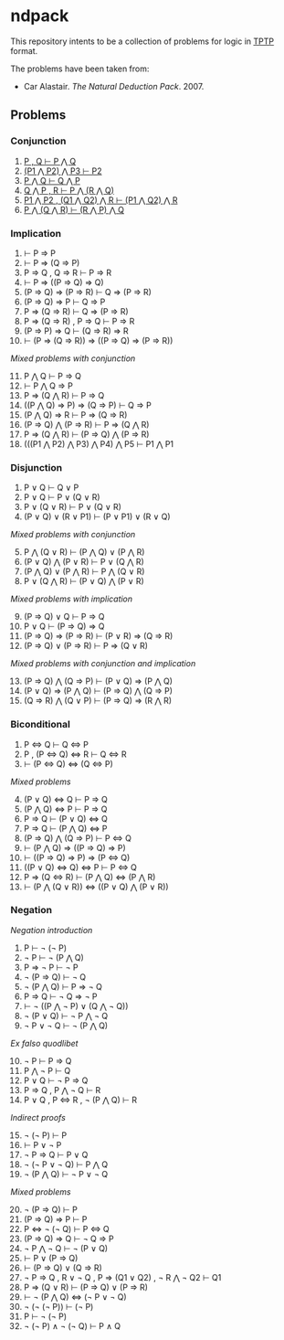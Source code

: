 # ndpack

This repository intents to be a collection of problems for logic in
[TPTP](http://www.cs.miami.edu/~tptp/TPTP/SyntaxBNF.html) format.

The problems have been taken from:

  - Car Alastair. *The Natural Deduction Pack*. 2007.
  <!-- - van Dalen, Dirk. \emph{Logic and Structure}. 4th ed. Springer, 2004. -->

## Problems

### Conjunction

  1. [P , Q ⊢ P ⋀ Q][conj-1]
  2. [(P1 ⋀ P2) ⋀ P3  ⊢ P2][conj-2]
  3. [P ⋀ Q  ⊢ Q ⋀ P][conj-3]
  4. [Q ⋀ P , R ⊢ P ⋀ (R ⋀ Q)][conj-4]
  5. [P1 ⋀ P2 , (Q1 ⋀ Q2) ⋀ R ⊢ (P1 ⋀ Q2) ⋀ R][conj-5]
  6. [P ⋀ (Q ⋀ R) ⊢ (R ⋀ P) ⋀ Q][conj-6]

[conj-1]: (https://github.com/jonaprieto/ndpack/blob/master/problems/conjunction/conj-1.tptp)
[conj-2]: (https://github.com/jonaprieto/ndpack/blob/master/problems/conjunction/conj-2.tptp)
[conj-3]: (https://github.com/jonaprieto/ndpack/blob/master/problems/conjunction/conj-3.tptp)
[conj-4]: (https://github.com/jonaprieto/ndpack/blob/master/problems/conjunction/conj-4.tptp)
[conj-5]: (https://github.com/jonaprieto/ndpack/blob/master/problems/conjunction/conj-5.tptp)
[conj-6]: (https://github.com/jonaprieto/ndpack/blob/master/problems/conjunction/conj-6.tptp)


### Implication

  1. ⊢ P ⇒ P
  2. ⊢ P ⇒ (Q ⇒ P)
  3. P ⇒ Q , Q ⇒ R ⊢ P ⇒ R
  4. ⊢ P ⇒ ((P ⇒ Q) ⇒ Q)
  5. (P ⇒ Q) ⇒ (P ⇒ R) ⊢ Q ⇒ (P ⇒ R)
  6. (P ⇒ Q) ⇒ P  ⊢ Q ⇒ P
  7. P ⇒ (Q ⇒ R) ⊢ Q ⇒ (P ⇒ R)
  8. P ⇒ (Q ⇒ R) , P ⇒ Q ⊢ P ⇒ R
  9. (P ⇒ P) ⇒ Q ⊢ (Q ⇒ R) ⇒ R
  10. ⊢ (P ⇒ (Q ⇒ R)) ⇒ ((P ⇒ Q) ⇒ (P ⇒ R))

  *Mixed problems with conjunction*

  11. P ⋀ Q  ⊢ P ⇒ Q
  12. ⊢ P ⋀ Q ⇒ P
  13. P ⇒ (Q ⋀ R) ⊢ P ⇒ Q
  14. ((P ⋀ Q) ⇒ P) ⇒ (Q ⇒ P) ⊢ Q ⇒ P
  15. (P ⋀ Q) ⇒ R  ⊢ P ⇒ (Q ⇒ R)
  16. (P ⇒ Q) ⋀ (P ⇒ R) ⊢ P ⇒ (Q ⋀ R)
  17. P ⇒ (Q ⋀ R) ⊢ (P ⇒ Q) ⋀ (P ⇒ R)
  18. (((P1 ⋀ P2) ⋀ P3) ⋀ P4) ⋀ P5 ⊢ P1 ⋀ P1


### Disjunction

  1. P ∨ Q  ⊢ Q ∨ P
  2. P ∨ Q ⊢ P ∨ (Q ∨ R)
  3. P ∨ (Q ∨ R) ⊢ P ∨ (Q ∨ R)
  4. (P ∨ Q) ∨ (R ∨ P1) ⊢ (P ∨ P1) ∨ (R ∨ Q)

  *Mixed problems with conjunction*

  5. P ⋀ (Q ∨ R) ⊢ (P ⋀ Q) ∨ (P ⋀ R)
  6. (P ∨ Q) ⋀ (P ∨ R) ⊢ P ∨ (Q ⋀ R)
  7. (P ⋀ Q) ∨ (P ⋀ R) ⊢ P ⋀ (Q ∨ R)
  8. P ∨ (Q ⋀ R) ⊢ (P ∨ Q) ⋀ (P ∨ R)

  *Mixed problems with implication*

  9. (P ⇒ Q) ∨ Q ⊢ P ⇒ Q
  10. P ∨ Q  ⊢ (P ⇒ Q) ⇒ Q
  11. (P ⇒ Q) ⇒ (P ⇒ R) ⊢ (P ∨ R) ⇒ (Q ⇒ R)
  12. (P ⇒ Q) ∨ (P ⇒ R) ⊢ P ⇒ (Q ∨ R)

  *Mixed problems with conjunction and implication*

  13. (P ⇒ Q) ⋀ (Q ⇒ P) ⊢ (P ∨ Q) ⇒ (P ⋀ Q)
  14. (P ∨ Q) ⇒ (P ⋀ Q) ⊢ (P ⇒ Q) ⋀ (Q ⇒ P)
  15. (Q ⇒ R) ⋀ (Q ∨ P) ⊢ (P ⇒ Q) ⇒ (R ⋀ R)

### Biconditional

  1. P ⇔ Q ⊢ Q  ⇔ P
  2. P , (P  ⇔ Q) ⇔ R ⊢ Q ⇔ R
  3. ⊢ (P  ⇔ Q) ⇔ (Q ⇔ P)

  *Mixed problems*

  4. (P ∨ Q)  ⇔ Q ⊢ P ⇒ Q
  5. (P ⋀ Q)  ⇔ P ⊢ P ⇒ Q
  6. P ⇒ Q ⊢ (P ∨ Q)  ⇔ Q
  7. P ⇒ Q ⊢ (P ⋀ Q)  ⇔ P
  8. (P ⇒ Q) ⋀ (Q ⇒ P) ⊢ P  ⇔ Q
  9. ⊢ (P ⋀ Q) ⇒ ((P ⇒ Q) ⇒ P)
  10. ⊢ ((P ⇒ Q) ⇒ P) ⇒ (P  ⇔ Q)
  11. ((P ∨ Q) ⇔ Q) ⇔ P ⊢ P  ⇔ Q
  12. P ⇒ (Q ⇔ R) ⊢ (P ⋀ Q) ⇔ (P ⋀ R)
  13. ⊢ (P ⋀ (Q ∨ R)) ⇔ ((P ∨ Q) ⋀ (P ∨ R))

### Negation

  *Negation introduction*

  1. P  ⊢  ¬ (¬ P)
  2. ¬ P  ⊢  ¬ (P ⋀ Q)
  3. P ⇒  ¬ P  ⊢  ¬ P
  4. ¬ (P ⇒ Q) ⊢ ¬ Q
  5. ¬ (P ⋀ Q)  ⊢ P ⇒  ¬ Q
  6. P ⇒ Q ⊢ ¬ Q ⇒ ¬ P
  7. ⊢ ¬ ((P ⋀ ¬ P) ∨ (Q ⋀ ¬ Q))
  8. ¬ (P ∨ Q) ⊢ ¬ P ⋀ ¬ Q
  9. ¬ P ∨ ¬ Q ⊢ ¬ (P ⋀ Q)

  *Ex falso quodlibet*

  10. ¬ P  ⊢ P ⇒ Q
  11. P ⋀  ¬ P  ⊢ Q
  12. P ∨ Q  ⊢  ¬ P ⇒ Q
  13. P ⇒ Q , P ⋀  ¬ Q  ⊢ R
  14. P ∨ Q , P ⇔ R , ¬ (P ⋀ Q)  ⊢ R

  *Indirect proofs*

  15. ¬ (¬ P)  ⊢ P
  16.  ⊢ P ∨  ¬ P
  17. ¬ P ⇒ Q  ⊢ P ∨ Q
  18. ¬ (¬ P ∨ ¬ Q) ⊢ P ⋀ Q
  19. ¬ (P ⋀ Q) ⊢ ¬ P ∨ ¬ Q

  *Mixed problems*

  20. ¬ (P ⇒ Q) ⊢ P
  21. (P ⇒ Q) ⇒ P ⊢ P
  22. P ⇔ ¬ (¬ Q) ⊢ P ⇔ Q
  23. (P ⇒ Q) ⇒ Q ⊢ ¬ Q ⇒ P
  24. ¬ P ⋀ ¬ Q ⊢ ¬ (P ∨ Q)
  25. ⊢ P ∨ (P ⇒ Q)
  26. ⊢ (P ⇒ Q) ∨ (Q ⇒ R)
  27. ¬ P ⇒ Q , R ∨ ¬ Q , P ⇒ (Q1 ∨ Q2) , ¬ R ⋀ ¬ Q2 ⊢ Q1
  28. P ⇒ (Q ∨ R) ⊢ (P ⇒ Q) ∨ (P  ⇒ R)
  29. ⊢ ¬ (P ⋀ Q) ⇔ (¬ P  ∨ ¬ Q)
  30. ¬ (¬ (¬ P))  ⊢  (¬ P)
  31. P  ⊢  ¬ (¬ P)
  32. ¬ (¬ P) ∧ ¬ (¬ Q) ⊢ P ∧ Q
